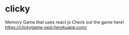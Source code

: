 # clicky
Memory Game that uses react js
Check out the game here! https://clickygame-ppd.herokuapp.com/